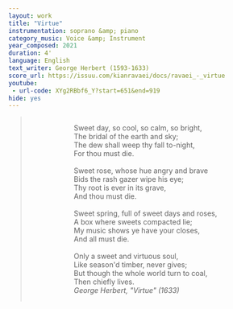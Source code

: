 ```yaml
---
layout: work
title: "Virtue"
instrumentation: soprano &amp; piano
category_music: Voice &amp; Instrument
year_composed: 2021
duration: 4'
language: English
text_writer: George Herbert (1593-1633)
score_url: https://issuu.com/kianravaei/docs/ravaei_-_virtue
youtube:
 - url-code: XYg2RBbf6_Y?start=651&end=919
hide: yes
---
```

<blockquote>
<div style="text-align: center;">
<p style="display: inline-block; text-align: left;">Sweet day, so cool, so calm, so bright,<br>
The bridal of the earth and sky;<br>
The dew shall weep thy fall to-night,<br>
For thou must die.<br>
<br>
Sweet rose, whose hue angry and brave<br>
Bids the rash gazer wipe his eye;<br>
Thy root is ever in its grave,<br>
And thou must die.<br>
<br>
Sweet spring, full of sweet days and roses,<br>
A box where sweets compacted lie;<br>
My music shows ye have your closes,<br>
And all must die.<br>
<br>
Only a sweet and virtuous soul,<br>
Like season'd timber, never gives;<br>
But though the whole world turn to coal,<br>
Then chiefly lives.<br>
<cite style="text-align:right;">George Herbert, "Virtue" (1633)</cite></p>
</div>
</blockquote>